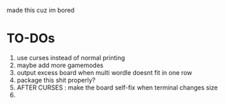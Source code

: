 made this cuz im bored


# TO-DOs
1. use curses instead of normal printing
2. maybe add more gamemodes
3. output excess board when multi wordle doesnt fit in one row
4. package this shit properly?
5. AFTER CURSES : make the board self-fix when terminal changes size
6. 